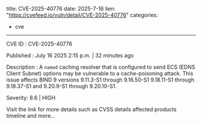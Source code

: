  
title: CVE-2025-40776
date: 2025-7-16
lien: "https://cvefeed.io/vuln/detail/CVE-2025-40776"
categories:
  - cve
---

CVE ID : CVE-2025-40776

Published :  July 16
2025
2:15 p.m. | 32 minutes ago

Description : A `named` caching resolver that is configured to send ECS (EDNS Client Subnet) options may be vulnerable to a cache-poisoning attack.
This issue affects BIND 9 versions 9.11.3-S1 through 9.16.50-S1
9.18.11-S1 through 9.18.37-S1
and 9.20.9-S1 through 9.20.10-S1.

Severity: 8.6 | HIGH

Visit the link for more details
such as CVSS details
affected products
timeline
and more...
